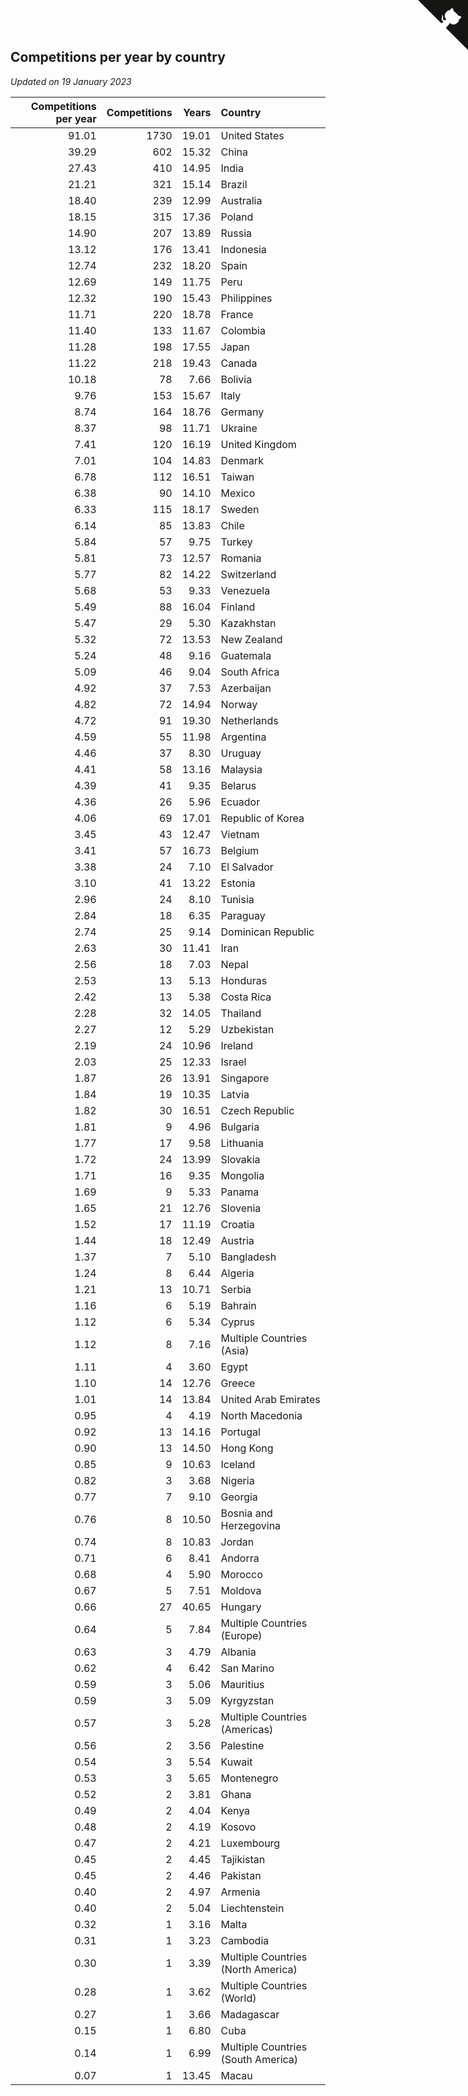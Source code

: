 ## Competitions per year by country

*Updated on 19 January 2023*

| Competitions per year | Competitions | Years | Country |
| ---: | ---: | ---: | :--- |
| 91.01 | 1730 | 19.01 | United States |
| 39.29 | 602 | 15.32 | China |
| 27.43 | 410 | 14.95 | India |
| 21.21 | 321 | 15.14 | Brazil |
| 18.40 | 239 | 12.99 | Australia |
| 18.15 | 315 | 17.36 | Poland |
| 14.90 | 207 | 13.89 | Russia |
| 13.12 | 176 | 13.41 | Indonesia |
| 12.74 | 232 | 18.20 | Spain |
| 12.69 | 149 | 11.75 | Peru |
| 12.32 | 190 | 15.43 | Philippines |
| 11.71 | 220 | 18.78 | France |
| 11.40 | 133 | 11.67 | Colombia |
| 11.28 | 198 | 17.55 | Japan |
| 11.22 | 218 | 19.43 | Canada |
| 10.18 | 78 | 7.66 | Bolivia |
| 9.76 | 153 | 15.67 | Italy |
| 8.74 | 164 | 18.76 | Germany |
| 8.37 | 98 | 11.71 | Ukraine |
| 7.41 | 120 | 16.19 | United Kingdom |
| 7.01 | 104 | 14.83 | Denmark |
| 6.78 | 112 | 16.51 | Taiwan |
| 6.38 | 90 | 14.10 | Mexico |
| 6.33 | 115 | 18.17 | Sweden |
| 6.14 | 85 | 13.83 | Chile |
| 5.84 | 57 | 9.75 | Turkey |
| 5.81 | 73 | 12.57 | Romania |
| 5.77 | 82 | 14.22 | Switzerland |
| 5.68 | 53 | 9.33 | Venezuela |
| 5.49 | 88 | 16.04 | Finland |
| 5.47 | 29 | 5.30 | Kazakhstan |
| 5.32 | 72 | 13.53 | New Zealand |
| 5.24 | 48 | 9.16 | Guatemala |
| 5.09 | 46 | 9.04 | South Africa |
| 4.92 | 37 | 7.53 | Azerbaijan |
| 4.82 | 72 | 14.94 | Norway |
| 4.72 | 91 | 19.30 | Netherlands |
| 4.59 | 55 | 11.98 | Argentina |
| 4.46 | 37 | 8.30 | Uruguay |
| 4.41 | 58 | 13.16 | Malaysia |
| 4.39 | 41 | 9.35 | Belarus |
| 4.36 | 26 | 5.96 | Ecuador |
| 4.06 | 69 | 17.01 | Republic of Korea |
| 3.45 | 43 | 12.47 | Vietnam |
| 3.41 | 57 | 16.73 | Belgium |
| 3.38 | 24 | 7.10 | El Salvador |
| 3.10 | 41 | 13.22 | Estonia |
| 2.96 | 24 | 8.10 | Tunisia |
| 2.84 | 18 | 6.35 | Paraguay |
| 2.74 | 25 | 9.14 | Dominican Republic |
| 2.63 | 30 | 11.41 | Iran |
| 2.56 | 18 | 7.03 | Nepal |
| 2.53 | 13 | 5.13 | Honduras |
| 2.42 | 13 | 5.38 | Costa Rica |
| 2.28 | 32 | 14.05 | Thailand |
| 2.27 | 12 | 5.29 | Uzbekistan |
| 2.19 | 24 | 10.96 | Ireland |
| 2.03 | 25 | 12.33 | Israel |
| 1.87 | 26 | 13.91 | Singapore |
| 1.84 | 19 | 10.35 | Latvia |
| 1.82 | 30 | 16.51 | Czech Republic |
| 1.81 | 9 | 4.96 | Bulgaria |
| 1.77 | 17 | 9.58 | Lithuania |
| 1.72 | 24 | 13.99 | Slovakia |
| 1.71 | 16 | 9.35 | Mongolia |
| 1.69 | 9 | 5.33 | Panama |
| 1.65 | 21 | 12.76 | Slovenia |
| 1.52 | 17 | 11.19 | Croatia |
| 1.44 | 18 | 12.49 | Austria |
| 1.37 | 7 | 5.10 | Bangladesh |
| 1.24 | 8 | 6.44 | Algeria |
| 1.21 | 13 | 10.71 | Serbia |
| 1.16 | 6 | 5.19 | Bahrain |
| 1.12 | 6 | 5.34 | Cyprus |
| 1.12 | 8 | 7.16 | Multiple Countries (Asia) |
| 1.11 | 4 | 3.60 | Egypt |
| 1.10 | 14 | 12.76 | Greece |
| 1.01 | 14 | 13.84 | United Arab Emirates |
| 0.95 | 4 | 4.19 | North Macedonia |
| 0.92 | 13 | 14.16 | Portugal |
| 0.90 | 13 | 14.50 | Hong Kong |
| 0.85 | 9 | 10.63 | Iceland |
| 0.82 | 3 | 3.68 | Nigeria |
| 0.77 | 7 | 9.10 | Georgia |
| 0.76 | 8 | 10.50 | Bosnia and Herzegovina |
| 0.74 | 8 | 10.83 | Jordan |
| 0.71 | 6 | 8.41 | Andorra |
| 0.68 | 4 | 5.90 | Morocco |
| 0.67 | 5 | 7.51 | Moldova |
| 0.66 | 27 | 40.65 | Hungary |
| 0.64 | 5 | 7.84 | Multiple Countries (Europe) |
| 0.63 | 3 | 4.79 | Albania |
| 0.62 | 4 | 6.42 | San Marino |
| 0.59 | 3 | 5.06 | Mauritius |
| 0.59 | 3 | 5.09 | Kyrgyzstan |
| 0.57 | 3 | 5.28 | Multiple Countries (Americas) |
| 0.56 | 2 | 3.56 | Palestine |
| 0.54 | 3 | 5.54 | Kuwait |
| 0.53 | 3 | 5.65 | Montenegro |
| 0.52 | 2 | 3.81 | Ghana |
| 0.49 | 2 | 4.04 | Kenya |
| 0.48 | 2 | 4.19 | Kosovo |
| 0.47 | 2 | 4.21 | Luxembourg |
| 0.45 | 2 | 4.45 | Tajikistan |
| 0.45 | 2 | 4.46 | Pakistan |
| 0.40 | 2 | 4.97 | Armenia |
| 0.40 | 2 | 5.04 | Liechtenstein |
| 0.32 | 1 | 3.16 | Malta |
| 0.31 | 1 | 3.23 | Cambodia |
| 0.30 | 1 | 3.39 | Multiple Countries (North America) |
| 0.28 | 1 | 3.62 | Multiple Countries (World) |
| 0.27 | 1 | 3.66 | Madagascar |
| 0.15 | 1 | 6.80 | Cuba |
| 0.14 | 1 | 6.99 | Multiple Countries (South America) |
| 0.07 | 1 | 13.45 | Macau |


<a href="https://github.com/jonatanklosko/wca_statistics" class="github-corner" aria-label="View source on Github"><svg width="80" height="80" viewBox="0 0 250 250" style="fill:#151513; color:#fff; position: absolute; top: 0; border: 0; right: 0;" aria-hidden="true"><path d="M0,0 L115,115 L130,115 L142,142 L250,250 L250,0 Z"></path><path d="M128.3,109.0 C113.8,99.7 119.0,89.6 119.0,89.6 C122.0,82.7 120.5,78.6 120.5,78.6 C119.2,72.0 123.4,76.3 123.4,76.3 C127.3,80.9 125.5,87.3 125.5,87.3 C122.9,97.6 130.6,101.9 134.4,103.2" fill="currentColor" style="transform-origin: 130px 106px;" class="octo-arm"></path><path d="M115.0,115.0 C114.9,115.1 118.7,116.5 119.8,115.4 L133.7,101.6 C136.9,99.2 139.9,98.4 142.2,98.6 C133.8,88.0 127.5,74.4 143.8,58.0 C148.5,53.4 154.0,51.2 159.7,51.0 C160.3,49.4 163.2,43.6 171.4,40.1 C171.4,40.1 176.1,42.5 178.8,56.2 C183.1,58.6 187.2,61.8 190.9,65.4 C194.5,69.0 197.7,73.2 200.1,77.6 C213.8,80.2 216.3,84.9 216.3,84.9 C212.7,93.1 206.9,96.0 205.4,96.6 C205.1,102.4 203.0,107.8 198.3,112.5 C181.9,128.9 168.3,122.5 157.7,114.1 C157.9,116.9 156.7,120.9 152.7,124.9 L141.0,136.5 C139.8,137.7 141.6,141.9 141.8,141.8 Z" fill="currentColor" class="octo-body"></path></svg></a><style>.github-corner:hover .octo-arm{animation:octocat-wave 560ms ease-in-out}@keyframes octocat-wave{0%,100%{transform:rotate(0)}20%,60%{transform:rotate(-25deg)}40%,80%{transform:rotate(10deg)}}@media (max-width:500px){.github-corner:hover .octo-arm{animation:none}.github-corner .octo-arm{animation:octocat-wave 560ms ease-in-out}}</style>
